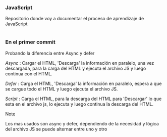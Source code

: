 ### JavaScript

Repositorio donde voy a documentar el proceso de aprendizaje de JavaScript  


# 

### En el primer commit
Probando la diferencia entre Async y defer  

*Async* : Cargar el HTML, 'Descarga' la información en paralelo, una vez descargada, para la carga del HTML y ejecuta el archivo JS y luego continua con el HTML.  

*Defer* : Carga el HTML, 'Descarga' la información en paralelo, espera a que se cargue todo el HTML y luego ejecuta el archivo JS.  

*Script* : Carga el HTML, para la descarga del HTML para 'Descargar' lo que esta en el archivo js, lo ejecuta y luego continua la descarga del HTML.  


> [!NOTE]
> Los mas usados son async y defer, dependiendo de la necesidad y lógica del archivo JS se puede alternar entre uno y otro




